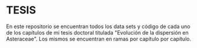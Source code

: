 # TESIS
En este repositorio se encuentran todos los data sets y código de cada uno de los capítulos de mi tesis doctoral titulada "Evolución de la dispersión en Asteraceae". Los mismos se encuentran en ramas por capítulo por capítulo.
